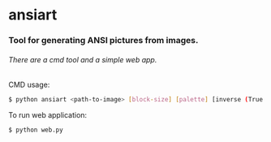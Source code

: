 # ansiart
### Tool for generating ANSI pictures from images.

###### There are a cmd tool and a simple web app.
CMD usage:
```sh
$ python ansiart <path-to-image> [block-size] [palette] [inverse (True|False)]
```

To run web application:
  ```sh
$ python web.py
```
